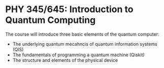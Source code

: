 # PHY 345/645: Introduction to Quantum Computing

The course will introduce three basic elements of the quantum computer:

- The underlying quantum mecahncis of quantum information systems (QIS)
- The fundamentals of programming a quantum machine (Qiskit)
- The structure and elements of the physical device

  
